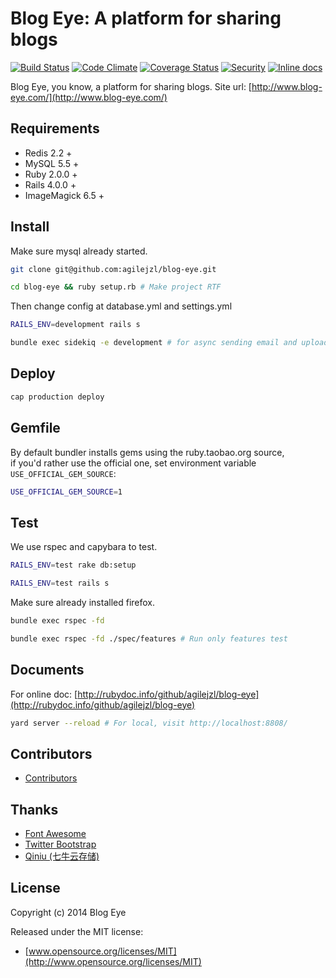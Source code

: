 Blog Eye: A platform for sharing blogs
=======

[![Build Status](http://img.shields.io/travis/agilejzl/blog-eye.svg)][travis]
[![Code Climate](http://img.shields.io/codeclimate/github/agilejzl/blog-eye.svg)][codeclimate]
[![Coverage Status](http://img.shields.io/coveralls/agilejzl/blog-eye.svg)][coveralls]
[![Security](https://hakiri.io/github/agilejzl/blog-eye/master.svg)][security]
[![Inline docs](http://inch-ci.org/github/agilejzl/blog-eye.svg)][inch]

[travis]: http://travis-ci.org/agilejzl/blog-eye
[codeclimate]: https://codeclimate.com/github/agilejzl/blog-eye
[coveralls]: https://coveralls.io/r/agilejzl/blog-eye
[security]: https://hakiri.io/github/agilejzl/blog-eye/master
[inch]: http://inch-ci.org/github/agilejzl/blog-eye

Blog Eye, you know, a platform for sharing blogs. Site url: [http://www.blog-eye.com/](http://www.blog-eye.com/)

## Requirements  

* Redis 2.2 +
* MySQL 5.5 +
* Ruby 2.0.0 +
* Rails 4.0.0 +
* ImageMagick 6.5 +

## Install

Make sure mysql already started.  
```bash  
git clone git@github.com:agilejzl/blog-eye.git  

cd blog-eye && ruby setup.rb # Make project RTF  
```

Then change config at database.yml and settings.yml  
```bash  
RAILS_ENV=development rails s  

bundle exec sidekiq -e development # for async sending email and uploading  
```  

## Deploy  

```bash  
cap production deploy  
```  

## Gemfile  

By default bundler installs gems using the ruby.taobao.org source,   
if you'd rather use the official one, set environment variable `USE_OFFICIAL_GEM_SOURCE`:

```bash  
USE_OFFICIAL_GEM_SOURCE=1  
```  

## Test

We use rspec and capybara to test.  
```bash  
RAILS_ENV=test rake db:setup  

RAILS_ENV=test rails s  
```  

Make sure already installed firefox.  
```bash  
bundle exec rspec -fd  

bundle exec rspec -fd ./spec/features # Run only features test  
```  

## Documents

For online doc: [http://rubydoc.info/github/agilejzl/blog-eye](http://rubydoc.info/github/agilejzl/blog-eye)   
```bash  
yard server --reload # For local, visit http://localhost:8808/  
```  

## Contributors

* [Contributors](https://github.com/agilejzl/blog-eye/contributors)

## Thanks

* [Font Awesome](http://fontawesome.io/)
* [Twitter Bootstrap](http://getbootstrap.com/)
* [Qiniu (七牛云存储)](http://www.qiniu.com/)

## License

Copyright (c) 2014 Blog Eye

Released under the MIT license:

* [www.opensource.org/licenses/MIT](http://www.opensource.org/licenses/MIT)

